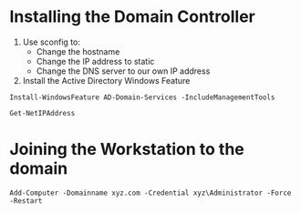# Installing the Domain Controller


1. Use sconfig to:
	- Change the hostname
	- Change the IP address to static
	- Change the DNS server to our own IP address
2. Install the Active Directory Windows Feature
```shell
Install-WindowsFeature AD-Domain-Services -IncludeManagementTools
````
```shell
Get-NetIPAddress
````
# Joining the Workstation to the domain

```shell
Add-Computer -Domainname xyz.com -Credential xyz\Administrator -Force -Restart
````

